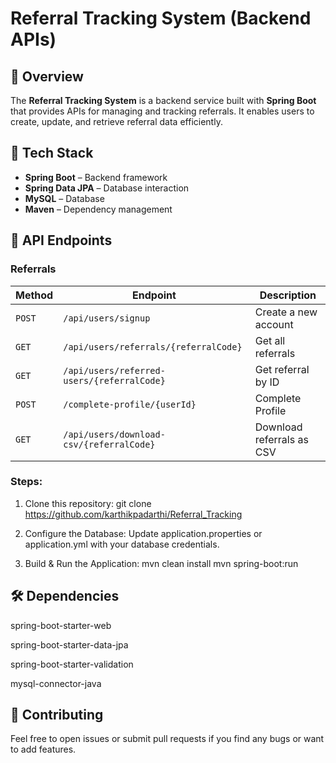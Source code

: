 # Referral Tracking System (Backend APIs)

## 📌 Overview
The **Referral Tracking System** is a backend service built with **Spring Boot** that provides APIs for managing and tracking referrals. It enables users to create, update, and retrieve referral data efficiently.

## 🚀 Tech Stack
- **Spring Boot** – Backend framework
- **Spring Data JPA** – Database interaction
- **MySQL** – Database
- **Maven** – Dependency management

## 📌 API Endpoints
### **Referrals**
| Method | Endpoint              | Description                  |
|--------|-----------------------|------------------------------|
| `POST` | `/api/users/signup`          | Create a new account        |
| `GET`  | `/api/users/referrals/{referralCode}`          | Get all referrals            |
| `GET`  | `/api/users/referred-users/{referralCode}`     | Get referral by ID           |
| `POST`  | `/complete-profile/{userId}`     | Complete Profile      |
| `GET`  | `/api/users/download-csv/{referralCode}` | Download referrals as CSV |

### Steps:
1. Clone this repository:
   git clone https://github.com/karthikpadarthi/Referral_Tracking

2. Configure the Database:
   Update application.properties or application.yml with your database credentials.

3.  Build & Run the Application:
    mvn clean install
    mvn spring-boot:run


## 🛠️ Dependencies

spring-boot-starter-web

spring-boot-starter-data-jpa

spring-boot-starter-validation

mysql-connector-java

## 📌 Contributing
Feel free to open issues or submit pull requests if you find any bugs or want to add features.
